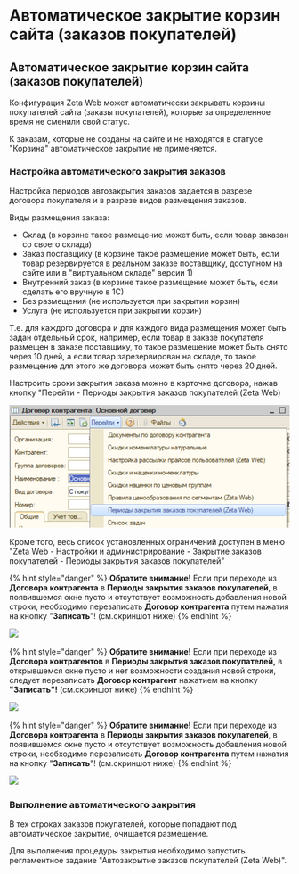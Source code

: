 # Автоматическое закрытие корзин сайта (заказов покупателей)

## Автоматическое закрытие корзин сайта (заказов покупателей)

Конфигурация Zeta Web может автоматически закрывать корзины покупателей сайта (заказы покупателей), которые за определенное время не сменили свой статус.

К заказам, которые не созданы на сайте и не находятся в статусе "Корзина" автоматическое закрытие не применяется.

### Настройка автоматического закрытия заказов

Настройка периодов автозакрытия заказов задается в разрезе договора покупателя и в разрезе видов размещения заказов.

Виды размещения заказа:

* Склад (в корзине такое размещение может быть, если товар заказан со своего склада)
* Заказ поставщику (в корзине такое размещение может быть, если товар резервируется в реальном заказе поставщику, доступном на сайте или в "виртуальном складе" версии 1)
* Внутренний заказ (в корзине такое размещение может быть, если сделать его вручную в 1С)
* Без размещения (не используется при закрытии корзин)
* Услуга (не используется при закрытии корзин)

Т.е. для каждого договора и для каждого вида размещения может быть задан отдельный срок, например, если товар в заказе покупателя размещен в заказе поставщику, то такое размещение может быть снято через 10 дней, а если товар зарезервирован на складе, то такое размещение для этого же договора может быть снято через 20 дней.

Настроить сроки закрытия заказа можно в карточке договора, нажав кнопку "Перейти - Периоды закрытия заказов покупателей (Zeta Web)

![](<../.gitbook/assets/image (43).png>)

Кроме того, весь список установленных ограничений доступен в меню "Zeta Web - Настройки и администрирование - Закрытие заказов покупателей - Периоды закрытия заказов покупателей"

{% hint style="danger" %}
**Обратите внимание!** Если при переходе из **Договора контрагента** в **Периоды закрытия заказов покупателей**, в появившемся окне пусто и отсутствует возможность добавления новой строки, необходимо перезаписать **Договор контрагента** путем нажатия на кнопку "**Записать**"! (см.скриншот ниже)
{% endhint %}

![](<../.gitbook/assets/image-11 (2) (1).png>)

{% hint style="danger" %}
**Обратите внимание!** Если при переходе из **Договора контрагентов** в **Периоды закрытия заказов покупателей,** в открывшемся окне пусто и нет возможности создания новой строки, следует перезаписать **Договор контрагент** нажатием на кнопку **"Записать"!** (см.скриншот ниже)
{% endhint %}

![](<../.gitbook/assets/image-11 (2) (2).png>)

{% hint style="danger" %}
**Обратите внимание!** Если при переходе из **Договора контрагента** в **Периоды закрытия заказов покупателей**, в появившемся окне пусто и отсутствует возможность добавления новой строки, необходимо перезаписать **Договор контрагента** путем нажатия на кнопку "**Записать**"! (см.скриншот ниже)
{% endhint %}

![](<../.gitbook/assets/image-11 (2).png>)

### Выполнение автоматического закрытия

В тех строках заказов покупателей, которые попадают под автоматическое закрытие, очищается размещение.&#x20;

Для выполнения процедуры закрытия необходимо запустить регламентное задание "Автозакрытие заказов покупателей (Zeta Web)".
